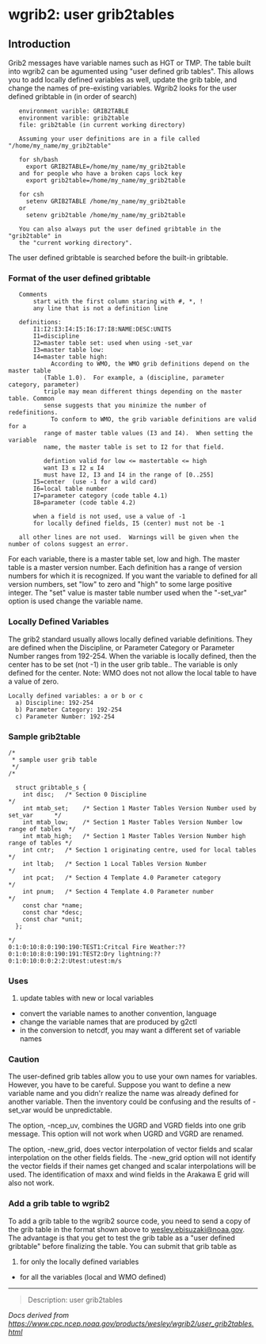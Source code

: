 # wgrib2: user grib2tables

## Introduction

Grib2 messages have variable names such as HGT or TMP. The table built into wgrib2
can be agumented using "user defined grib tables". This allows you to add locally
defined variables as well, update the grib table, and change the names of pre-existing
variables. Wgrib2 looks for the user defined gribtable in (in order of search)

```
   environment varible: GRIB2TABLE
   environment varible: grib2table
   file: grib2table (in current working directory)

   Assuming your user definitions are in a file called "/home/my_name/my_grib2table"

   for sh/bash
     export GRIB2TABLE=/home/my_name/my_grib2table
   and for people who have a broken caps lock key
     export grib2table=/home/my_name/my_grib2table

   for csh
     setenv GRIB2TABLE /home/my_name/my_grib2table
   or
     setenv grib2table /home/my_name/my_grib2table

   You can also always put the user defined gribtable in the "grib2table" in
   the "current working directory".
```

The user defined gribtable is searched before the built-in gribtable.

### Format of the user defined gribtable

```
   Comments
       start with the first column staring with #, *, !
       any line that is not a definition line

   definitions:
       I1:I2:I3:I4:I5:I6:I7:I8:NAME:DESC:UNITS
       I1=discipline
       I2=master table set: used when using -set_var
       I3=master table low:
       I4=master table high:
            According to WMO, the WMO grib definitions depend on the master table
          (Table 1.0).  For example, a (discipline, parameter category, parameter)
          triple may mean different things depending on the master table. Common
          sense suggests that you minimize the number of redefinitions.
            To conform to WMO, the grib variable definitions are valid for a
          range of master table values (I3 and I4).  When setting the variable
          name, the master table is set to I2 for that field.

          defintion valid for low <= mastertable <= high
          want I3 ≤ I2 ≤ I4
          must have I2, I3 and I4 in the range of [0..255]
       I5=center  (use -1 for a wild card)
       I6=local table number
       I7=parameter category (code table 4.1)
       I8=parameter (code table 4.2)

       when a field is not used, use a value of -1
       for locally defined fields, I5 (center) must not be -1

   all other lines are not used.  Warnings will be given when the number of colons suggest an error.
```

For each variable, there is a master table set, low and high. The master table is a master
version number. Each definition has a range of version numbers for which it is recognized.
If you want the variable to defined for all version numbers, set "low" to zero and "high"
to some large positive integer. The "set" value is master table number used when the "-set_var"
option is used change the variable name.

### Locally Defined Variables

The grib2 standard usually allows locally defined variable definitions.
They are defined when the Discipline, or Parameter Category or Parameter Number
ranges from 192-254. When the variable is locally defined, then the
center has to be set (not -1) in the user grib table.. The variable is only
defined for the center. Note: WMO does not not allow the local table to have
a value of zero.

```
Locally defined variables: a or b or c
  a) Discipline: 192-254
  b) Parameter Category: 192-254
  c) Parameter Number: 192-254
```

### Sample grib2table

```
/*
 * sample user grib table
 */
/*

  struct gribtable_s {
    int disc;   /* Section 0 Discipline                                */
    int mtab_set;    /* Section 1 Master Tables Version Number used by set_var      */
    int mtab_low;    /* Section 1 Master Tables Version Number low range of tables  */
    int mtab_high;   /* Section 1 Master Tables Version Number high range of tables */
    int cntr;   /* Section 1 originating centre, used for local tables */
    int ltab;   /* Section 1 Local Tables Version Number               */
    int pcat;   /* Section 4 Template 4.0 Parameter category           */
    int pnum;   /* Section 4 Template 4.0 Parameter number             */
    const char *name;
    const char *desc;
    const char *unit;
  };

*/
0:1:0:10:8:0:190:190:TEST1:Critcal Fire Weather:??
0:1:0:10:8:0:190:191:TEST2:Dry lightning:??
0:1:0:10:0:0:2:2:Utest:utest:m/s
```

### Uses

1. update tables with new or local variables

- convert the variable names to another convention, language
- change the variable names that are produced by g2ctl
- in the conversion to netcdf, you may want a different set of variable names

### Caution

The user-defined grib tables allow you to use your own names for variables.
However, you have to be careful. Suppose you want to define a new variable
name and you didn'r realize the name was already defined for another variable.
Then the inventory could be confusing and the results of -set_var would be
unpredictable.

The option, -ncep_uv, combines the UGRD and VGRD fields into one
grib message. This option will not work when UGRD and VGRD are renamed.

The option, -new_grid, does vector interpolation of vector fields and
scalar interpolation on the other fields fields. The -new_grid option will
not identify the vector fields if their names get changed and scalar
interpolations will be used. The identification of maxx and wind fields
in the Arakawa E grid will also not work.

### Add a grib table to wgrib2

To add a grib table to the wgrib2 source code, you need to send a copy of
the grib table in the format shown above to wesley.ebisuzaki@noaa.gov. The
advantage is that you get to test the grib table as a "user defined gribtable"
before finalizing the table. You can submit that grib table as

1. for only the locally defined variables

- for all the variables (local and WMO defined)

---

> Description: user grib2tables

_Docs derived from <https://www.cpc.ncep.noaa.gov/products/wesley/wgrib2/user_grib2tables.html>_
